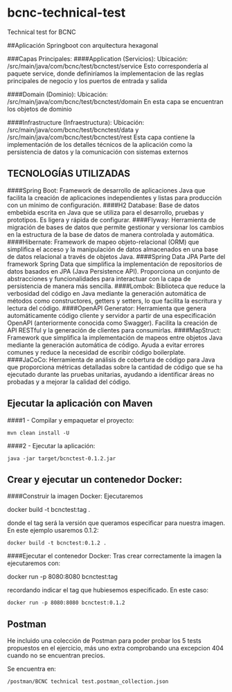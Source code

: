 # bcnc-technical-test
Technical test for BCNC

##Aplicación Springboot con arquitectura hexagonal

###Capas Principales:
####Application (Servicios):
Ubicación: /src/main/java/com/bcnc/test/bcnctest/service
Esto correspondería al paquete service, donde definiríamos la implementacion de las reglas principales de negocio y los puertos de entrada y salida

####Domain (Dominio):
Ubicación: /src/main/java/com/bcnc/test/bcnctest/domain
En esta capa se encuentran los objetos de dominio

####Infrastructure (Infraestructura):
Ubicación: /src/main/java/com/bcnc/test/bcnctest/data y /src/main/java/com/bcnc/test/bcnctest/rest
Esta capa contiene la implementación de los detalles técnicos de la aplicación como la persistencia de datos y la comunicación con sistemas externos



## TECNOLOGÍAS UTILIZADAS

####Spring Boot:
Framework de desarrollo de aplicaciones Java que facilita la creación de aplicaciones independientes y listas para producción con un mínimo de configuración.
####H2 Database:
Base de datos embebida escrita en Java que se utiliza para el desarrollo, pruebas y prototipos. Es ligera y rápida de configurar.
####Flyway:
Herramienta de migración de bases de datos que permite gestionar y versionar los cambios en la estructura de la base de datos de manera controlada y automática.
####Hibernate:
Framework de mapeo objeto-relacional (ORM) que simplifica el acceso y la manipulación de datos almacenados en una base de datos relacional a través de objetos Java.
####Spring Data JPA
Parte del framework Spring Data que simplifica la implementación de repositorios de datos basados en JPA (Java Persistence API). Proporciona un conjunto de abstracciones y funcionalidades para interactuar con la capa de persistencia de manera más sencilla.
####Lombok:
Biblioteca que reduce la verbosidad del código en Java mediante la generación automática de métodos como constructores, getters y setters, lo que facilita la escritura y lectura del código.
####OpenAPI Generator:
Herramienta que genera automáticamente código cliente y servidor a partir de una especificación OpenAPI (anteriormente conocida como Swagger). Facilita la creación de API RESTful y la generación de clientes para consumirlas.
####MapStruct:
Framework que simplifica la implementación de mapeos entre objetos Java mediante la generación automática de código. Ayuda a evitar errores comunes y reduce la necesidad de escribir código boilerplate.
####JaCoCo:
Herramienta de análisis de cobertura de código para Java que proporciona métricas detalladas sobre la cantidad de código que se ha ejecutado durante las pruebas unitarias, ayudando a identificar áreas no probadas y a mejorar la calidad del código.


## Ejecutar la aplicación con Maven
####1 - Compilar y empaquetar el proyecto:

`mvn clean install -U`

####2 - Ejecutar la aplicación:

`java -jar target/bcnctest-0.1.2.jar`

## Crear y ejecutar un contenedor Docker:
####Construir la imagen Docker:
Ejecutaremos 

docker build -t bcnctest:tag . 

donde el tag será la versión que queramos especificar para nuestra imagen. En este ejemplo usaremos 0.1.2:

	docker build -t bcnctest:0.1.2 .
	
####Ejecutar el contenedor Docker:
Tras crear correctamente la imagen la ejecutaremos con:

docker run -p 8080:8080 bcnctest:tag

recordando indicar el tag que hubiesemos especificado. En este caso:

	docker run -p 8080:8080 bcnctest:0.1.2


## Postman
He incluido una colección de Postman para poder probar los 5 tests propuestos en el ejercicio, más uno extra comprobando una excepcion 404 cuando no se encuentran precios.

Se encuentra en:

	/postman/BCNC technical test.postman_collection.json
